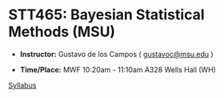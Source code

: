 # STT465: Bayesian Statistical Methods (MSU)


* **Instructor:** Gustavo de los Campos ( gustavoc@msu.edu )

* **Time/Place:** MWF 10:20am - 11:10am A328 Wells Hall (WH)  

[Syllabus](https://www.dropbox.com/s/p08vzobbyu6utme/STT465_Syllabus.docx?dl=0)
